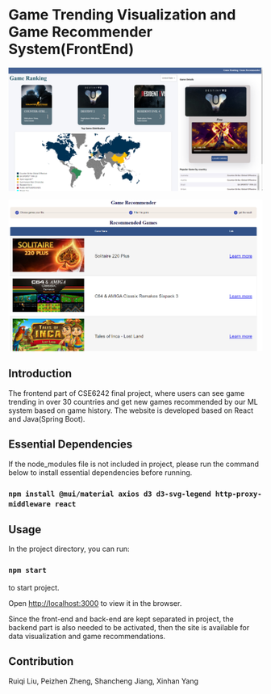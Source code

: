 # Game Trending Visualization and Game Recommender System(FrontEnd)

![img.png](img.png)

![img_1.png](img_1.png)

## Introduction
The frontend part of CSE6242 final project, where users can see game trending in over 30 countries and
get new games recommended by our ML system based on game history. The website is developed based on React
and Java(Spring Boot).

## Essential Dependencies
If the node_modules file is not included in project, please run the command below
to install essential dependencies before running.
### `npm install @mui/material axios d3 d3-svg-legend http-proxy-middleware react`
## Usage
In the project directory, you can run:
### `npm start`
to start project.

Open [http://localhost:3000](http://localhost:3000) to view it in the browser.

Since the front-end and back-end are kept separated in project, the backend part is
also needed to be activated, then the site is available for data visualization and game recommendations.

## Contribution
Ruiqi Liu, Peizhen Zheng, Shancheng Jiang, Xinhan Yang



